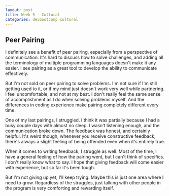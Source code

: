```yaml
---
layout: post
title: Week 5 - Cultural
categories: devbootcamp cultural
---
```



Peer Pairing
------------

I definitely see a benefit of peer pairing, especially from a perspective of communication. It's hard to discuss how to solve challenges, and adding all the terminology of multiple programming languages doesn't make it any easier. I see pairing as a great tool to develop the ability to communicate effectively.

But I'm not sold on peer pairing to solve problems. I'm not sure if I'm still getting used to it, or if my mind just doesn't work very well while partnering. I feel uncomfortable, and not at my best. I don't really feel the same sense of accomplishment as I do when solving problems myself. And the differences in coding experience make pairing completely different every time.

One of my last pairings, I struggled. I think it was partially because I had a busy couple days with almost no sleep. I wasn't listening enough, and the communication broke down. The feedback was honest, and certainly helpful. It's weird though, whenever you receive constructive feedback, there's always a slight feeling of being offended even when it's entirely true.

When it comes to writing feedback, I struggle as well. Most of the time, I have a general feeling of how the pairing went, but I can't think of specifics. I don't really know what to say. I hope that giving feedback will come easier with experience, but so far it's been tough.

But I'm not giving up yet, I'll keep trying. Maybe this is just one area where I need to grow. Regardless of the struggles, just talking with other people in the program is very comforting and rewarding itself.

